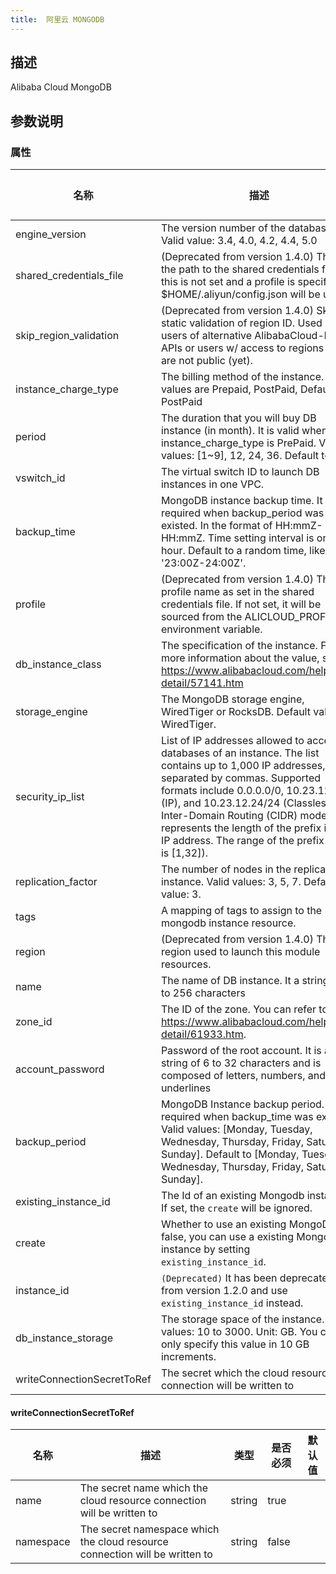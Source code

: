```yaml
---
title:  阿里云 MONGODB
---
```


## 描述

Alibaba Cloud MongoDB

## 参数说明


### 属性

 名称 | 描述 | 类型 | 是否必须 | 默认值 
 ------------ | ------------- | ------------- | ------------- | ------------- 
 engine_version | The version number of the database. Valid value: 3.4, 4.0, 4.2, 4.4, 5.0  | string | true |  
 shared_credentials_file | (Deprecated from version 1.4.0) This is the path to the shared credentials file. If this is not set and a profile is specified, $HOME/.aliyun/config.json will be used.  | string | false |  
 skip_region_validation | (Deprecated from version 1.4.0) Skip static validation of region ID. Used by users of alternative AlibabaCloud-like APIs or users w/ access to regions that are not public (yet).  | bool | false |  
 instance_charge_type | The billing method of the instance. Valid values are Prepaid, PostPaid, Default to PostPaid | string | false |  
 period | The duration that you will buy DB instance (in month). It is valid when instance_charge_type is PrePaid. Valid values: [1~9], 12, 24, 36. Default to 1 |  | false |  
 vswitch_id | The virtual switch ID to launch DB instances in one VPC.  | string | false |  
 backup_time | MongoDB instance backup time. It is required when backup_period was existed. In the format of HH:mmZ- HH:mmZ. Time setting interval is one hour. Default to a random time, like '23:00Z-24:00Z'.  | string | false |  
 profile | (Deprecated from version 1.4.0) The profile name as set in the shared credentials file. If not set, it will be sourced from the ALICLOUD_PROFILE environment variable.  | string | false |  
 db_instance_class | The specification of the instance. For more information about the value, see https://www.alibabacloud.com/help/doc-detail/57141.htm | string | true |  
 storage_engine | The MongoDB storage engine, WiredTiger or RocksDB. Default value: WiredTiger.  | string | false |  
 security_ip_list |  List of IP addresses allowed to access all databases of an instance. The list contains up to 1,000 IP addresses, separated by commas. Supported formats include 0.0.0.0/0, 10.23.12.24 (IP), and 10.23.12.24/24 (Classless Inter-Domain Routing (CIDR) mode. /24 represents the length of the prefix in an IP address. The range of the prefix length is [1,32]).  | list(string) | false |  
 replication_factor | The number of nodes in the replica set instance. Valid values: 3, 5, 7. Default value: 3.  | number | false |  
 tags | A mapping of tags to assign to the mongodb instance resource.  | map(string) | false |  
 region | (Deprecated from version 1.4.0) The region used to launch this module resources.  | string | false |  
 name |  The name of DB instance. It a string of 2 to 256 characters | string | true |  
 zone_id | The ID of the zone. You can refer to https://www.alibabacloud.com/help/doc-detail/61933.htm.  | string | false |  
 account_password | Password of the root account. It is a string of 6 to 32 characters and is composed of letters, numbers, and underlines | string | true |  
 backup_period | MongoDB Instance backup period. It is required when backup_time was existed. Valid values: [Monday, Tuesday, Wednesday, Thursday, Friday, Saturday, Sunday]. Default to [Monday, Tuesday, Wednesday, Thursday, Friday, Saturday, Sunday].  | list(string) | true |  
 existing_instance_id | The Id of an existing Mongodb instance. If set, the `create` will be ignored.  | string | false |  
 create | Whether to use an existing MongoDB. If false, you can use a existing Mongodb instance by setting `existing_instance_id`.  | bool | false |  
 instance_id | `(Deprecated)` It has been deprecated from version 1.2.0 and use `existing_instance_id` instead.  | string | false |  
 db_instance_storage | The storage space of the instance. Valid values: 10 to 3000. Unit: GB. You can only specify this value in 10 GB increments.  | number | false |  
 writeConnectionSecretToRef | The secret which the cloud resource connection will be written to | [writeConnectionSecretToRef](#writeConnectionSecretToRef) | false |  


#### writeConnectionSecretToRef

 名称 | 描述 | 类型 | 是否必须 | 默认值 
 ------------ | ------------- | ------------- | ------------- | ------------- 
 name | The secret name which the cloud resource connection will be written to | string | true |  
 namespace | The secret namespace which the cloud resource connection will be written to | string | false |  

